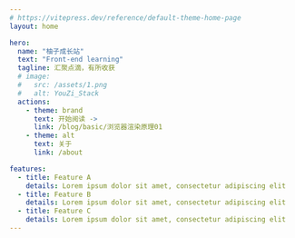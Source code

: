 ```yaml
---
# https://vitepress.dev/reference/default-theme-home-page
layout: home

hero:
  name: "柚子成长站"
  text: "Front-end learning"
  tagline: 汇聚点滴，有所收获
  # image:
  #   src: /assets/1.png
  #   alt: YouZi_Stack
  actions:
    - theme: brand
      text: 开始阅读 ->
      link: /blog/basic/浏览器渲染原理01
    - theme: alt
      text: 关于
      link: /about

features:
  - title: Feature A
    details: Lorem ipsum dolor sit amet, consectetur adipiscing elit
  - title: Feature B
    details: Lorem ipsum dolor sit amet, consectetur adipiscing elit
  - title: Feature C
    details: Lorem ipsum dolor sit amet, consectetur adipiscing elit
---
```


<script setup>
import HomeUnderLine from './components/HomeUnderline.vue'
</script>

<HomeUnderLine />

<style>
  .VPHero.VPHomeHero span.text{
    margin-top: 16px;
    margin-bottom: 12px;
  }
</style>